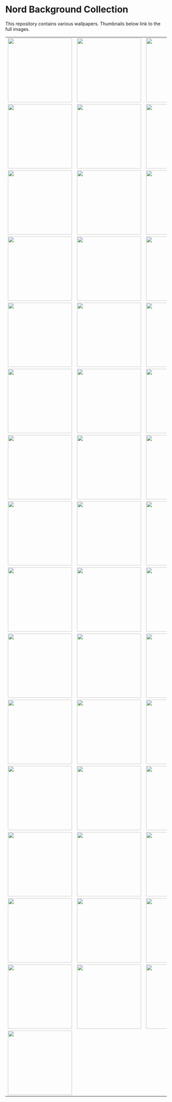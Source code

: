 # Nord Background Collection

This repository contains various wallpapers. Thumbnails below link to the full images.

<table>
<tr>
<td><a href="0kvzhru1ncua1.jpg"><img src="0kvzhru1ncua1.jpg" width="200"/></a></td>
<td><a href="10.png"><img src="10.png" width="200"/></a></td>
<td><a href="16.png"><img src="16.png" width="200"/></a></td>
<td><a href="1r1kk9qi00961.png"><img src="1r1kk9qi00961.png" width="200"/></a></td>
<td><a href="36.png"><img src="36.png" width="200"/></a></td>
<td><a href="39.png"><img src="39.png" width="200"/></a></td>
</tr>
<tr>
<td><a href="3xsraffkwi1a1.png"><img src="3xsraffkwi1a1.png" width="200"/></a></td>
<td><a href="41.png"><img src="41.png" width="200"/></a></td>
<td><a href="48.png"><img src="48.png" width="200"/></a></td>
<td><a href="4w7e9vu1ncua1.jpg"><img src="4w7e9vu1ncua1.jpg" width="200"/></a></td>
<td><a href="50.png"><img src="50.png" width="200"/></a></td>
<td><a href="53.png"><img src="53.png" width="200"/></a></td>
</tr>
<tr>
<td><a href="54.png"><img src="54.png" width="200"/></a></td>
<td><a href="59bsn5hgnojy.jpg"><img src="59bsn5hgnojy.jpg" width="200"/></a></td>
<td><a href="5qs71paaaic71.png"><img src="5qs71paaaic71.png" width="200"/></a></td>
<td><a href="6c8sflehi3991.jpg"><img src="6c8sflehi3991.jpg" width="200"/></a></td>
<td><a href="73.png"><img src="73.png" width="200"/></a></td>
<td><a href="9zr8j5xxjhca1.jpg"><img src="9zr8j5xxjhca1.jpg" width="200"/></a></td>
</tr>
<tr>
<td><a href="SBKjnxm.jpeg"><img src="SBKjnxm.jpeg" width="200"/></a></td>
<td><a href="at_the_coffeshop.png"><img src="at_the_coffeshop.png" width="200"/></a></td>
<td><a href="bn2cm6gi26s81.jpg"><img src="bn2cm6gi26s81.jpg" width="200"/></a></td>
<td><a href="cfe14jehi3991.jpg"><img src="cfe14jehi3991.jpg" width="200"/></a></td>
<td><a href="ciym5tjtnke51.jpg"><img src="ciym5tjtnke51.jpg" width="200"/></a></td>
<td><a href="container_ship.png"><img src="container_ship.png" width="200"/></a></td>
</tr>
<tr>
<td><a href="dsfshedsfgg.jpg"><img src="dsfshedsfgg.jpg" width="200"/></a></td>
<td><a href="earth-in-space.png"><img src="earth-in-space.png" width="200"/></a></td>
<td><a href="ekn51fwc5me71.png"><img src="ekn51fwc5me71.png" width="200"/></a></td>
<td><a href="fmogxefycoqa1.png"><img src="fmogxefycoqa1.png" width="200"/></a></td>
<td><a href="frosted.png"><img src="frosted.png" width="200"/></a></td>
<td><a href="gotu7byl4uua1.png"><img src="gotu7byl4uua1.png" width="200"/></a></td>
</tr>
<tr>
<td><a href="ign-0007.png"><img src="ign-0007.png" width="200"/></a></td>
<td><a href="ign-0008.png"><img src="ign-0008.png" width="200"/></a></td>
<td><a href="ign-0011.png"><img src="ign-0011.png" width="200"/></a></td>
<td><a href="ign-76543.png"><img src="ign-76543.png" width="200"/></a></td>
<td><a href="ign-8675.png"><img src="ign-8675.png" width="200"/></a></td>
<td><a href="ign_astronaut.png"><img src="ign_astronaut.png" width="200"/></a></td>
</tr>
<tr>
<td><a href="ign_beyondHillAndDale.jpg"><img src="ign_beyondHillAndDale.jpg" width="200"/></a></td>
<td><a href="ign_bratislava.png"><img src="ign_bratislava.png" width="200"/></a></td>
<td><a href="ign_car.png"><img src="ign_car.png" width="200"/></a></td>
<td><a href="ign_city.png"><img src="ign_city.png" width="200"/></a></td>
<td><a href="ign_cityRain.png"><img src="ign_cityRain.png" width="200"/></a></td>
<td><a href="ign_cityRainOther.png"><img src="ign_cityRainOther.png" width="200"/></a></td>
</tr>
<tr>
<td><a href="ign_colorful.png"><img src="ign_colorful.png" width="200"/></a></td>
<td><a href="ign_desert.png"><img src="ign_desert.png" width="200"/></a></td>
<td><a href="ign_dudeOnBuilding.png"><img src="ign_dudeOnBuilding.png" width="200"/></a></td>
<td><a href="ign_dudeOnBuilding2.png"><img src="ign_dudeOnBuilding2.png" width="200"/></a></td>
<td><a href="ign_dudeOnBuilding3.png"><img src="ign_dudeOnBuilding3.png" width="200"/></a></td>
<td><a href="ign_evening.png"><img src="ign_evening.png" width="200"/></a></td>
</tr>
<tr>
<td><a href="ign_farFromTomorrow.jpg"><img src="ign_farFromTomorrow.jpg" width="200"/></a></td>
<td><a href="ign_furkaPass.jpg"><img src="ign_furkaPass.jpg" width="200"/></a></td>
<td><a href="ign_graySpaceship.png"><img src="ign_graySpaceship.png" width="200"/></a></td>
<td><a href="ign_highTechGlobe.png"><img src="ign_highTechGlobe.png" width="200"/></a></td>
<td><a href="ign_legendary.png"><img src="ign_legendary.png" width="200"/></a></td>
<td><a href="ign_lighthouse.png"><img src="ign_lighthouse.png" width="200"/></a></td>
</tr>
<tr>
<td><a href="ign_mandalorian.jpg"><img src="ign_mandalorian.jpg" width="200"/></a></td>
<td><a href="ign_mountains.jpg"><img src="ign_mountains.jpg" width="200"/></a></td>
<td><a href="ign_mountains.png"><img src="ign_mountains.png" width="200"/></a></td>
<td><a href="ign_outer_space.png"><img src="ign_outer_space.png" width="200"/></a></td>
<td><a href="ign_planets.jpg"><img src="ign_planets.jpg" width="200"/></a></td>
<td><a href="ign_street-crossing.png"><img src="ign_street-crossing.png" width="200"/></a></td>
</tr>
<tr>
<td><a href="ign_sunAndClouds.png"><img src="ign_sunAndClouds.png" width="200"/></a></td>
<td><a href="ign_sunGarden.png"><img src="ign_sunGarden.png" width="200"/></a></td>
<td><a href="ign_sunset.png"><img src="ign_sunset.png" width="200"/></a></td>
<td><a href="ign_unicorn.png"><img src="ign_unicorn.png" width="200"/></a></td>
<td><a href="ign_unsplash15.png"><img src="ign_unsplash15.png" width="200"/></a></td>
<td><a href="ign_unsplash27.png"><img src="ign_unsplash27.png" width="200"/></a></td>
</tr>
<tr>
<td><a href="ign_unsplash4.png"><img src="ign_unsplash4.png" width="200"/></a></td>
<td><a href="jo0jamlw69o91.jpg"><img src="jo0jamlw69o91.jpg" width="200"/></a></td>
<td><a href="krjef9fchcx61.png"><img src="krjef9fchcx61.png" width="200"/></a></td>
<td><a href="lw6qr0n9ngp91.png"><img src="lw6qr0n9ngp91.png" width="200"/></a></td>
<td><a href="misty_mountains.jpg"><img src="misty_mountains.jpg" width="200"/></a></td>
<td><a href="mountain_jaws.jpg"><img src="mountain_jaws.jpg" width="200"/></a></td>
</tr>
<tr>
<td><a href="n0nwschtkbv81.jpg"><img src="n0nwschtkbv81.jpg" width="200"/></a></td>
<td><a href="nord-apple.jpg"><img src="nord-apple.jpg" width="200"/></a></td>
<td><a href="nord_alone_tree.png"><img src="nord_alone_tree.png" width="200"/></a></td>
<td><a href="nord_bridge.png"><img src="nord_bridge.png" width="200"/></a></td>
<td><a href="nord_buildings.png"><img src="nord_buildings.png" width="200"/></a></td>
<td><a href="nord_design.png"><img src="nord_design.png" width="200"/></a></td>
</tr>
<tr>
<td><a href="nord_lake.png"><img src="nord_lake.png" width="200"/></a></td>
<td><a href="nord_mountains.png"><img src="nord_mountains.png" width="200"/></a></td>
<td><a href="nord_roads.png"><img src="nord_roads.png" width="200"/></a></td>
<td><a href="nord_valley.png"><img src="nord_valley.png" width="200"/></a></td>
<td><a href="nordic-obsession.png"><img src="nordic-obsession.png" width="200"/></a></td>
<td><a href="nordtest1.png"><img src="nordtest1.png" width="200"/></a></td>
</tr>
<tr>
<td><a href="uroy13wr26s81.png"><img src="uroy13wr26s81.png" width="200"/></a></td>
<td><a href="vjv103qnzmm81.png"><img src="vjv103qnzmm81.png" width="200"/></a></td>
<td><a href="wallpaperflare.com_wallpaper.jpg"><img src="wallpaperflare.com_wallpaper.jpg" width="200"/></a></td>
<td><a href="wave-dark-nord1.png"><img src="wave-dark-nord1.png" width="200"/></a></td>
<td><a href="xNhuyaH.jpg"><img src="xNhuyaH.jpg" width="200"/></a></td>
<td><a href="yll4wqs11gv61.png"><img src="yll4wqs11gv61.png" width="200"/></a></td>
</tr>
<tr>
<td><a href="yu4ylnw0h3h61.png"><img src="yu4ylnw0h3h61.png" width="200"/></a></td>
<td></td>
<td></td>
<td></td>
<td></td>
<td></td>
</tr>
</table>
